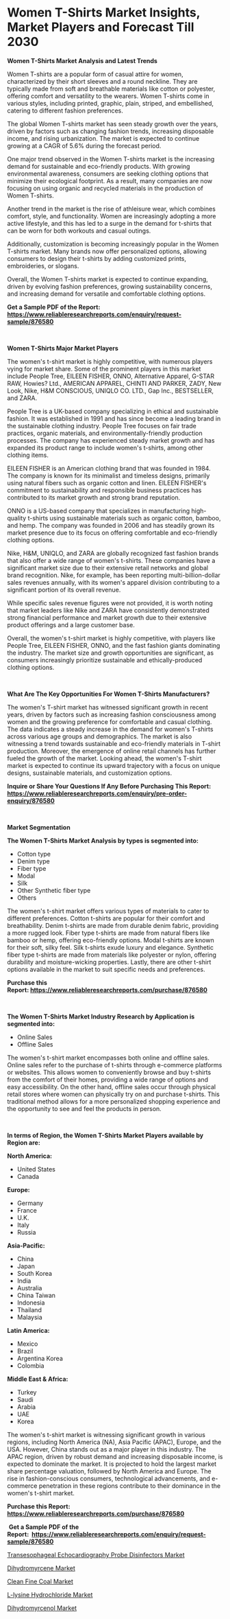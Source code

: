 <p><h1>Women T-Shirts Market Insights, Market Players and Forecast Till 2030</h1></p><p><strong>Women T-Shirts Market Analysis and Latest Trends</strong></p>
<p><p>Women T-shirts are a popular form of casual attire for women, characterized by their short sleeves and a round neckline. They are typically made from soft and breathable materials like cotton or polyester, offering comfort and versatility to the wearers. Women T-shirts come in various styles, including printed, graphic, plain, striped, and embellished, catering to different fashion preferences.</p><p>The global Women T-shirts market has seen steady growth over the years, driven by factors such as changing fashion trends, increasing disposable income, and rising urbanization. The market is expected to continue growing at a CAGR of 5.6% during the forecast period. </p><p>One major trend observed in the Women T-shirts market is the increasing demand for sustainable and eco-friendly products. With growing environmental awareness, consumers are seeking clothing options that minimize their ecological footprint. As a result, many companies are now focusing on using organic and recycled materials in the production of Women T-shirts.</p><p>Another trend in the market is the rise of athleisure wear, which combines comfort, style, and functionality. Women are increasingly adopting a more active lifestyle, and this has led to a surge in the demand for t-shirts that can be worn for both workouts and casual outings.</p><p>Additionally, customization is becoming increasingly popular in the Women T-shirts market. Many brands now offer personalized options, allowing consumers to design their t-shirts by adding customized prints, embroideries, or slogans.</p><p>Overall, the Women T-shirts market is expected to continue expanding, driven by evolving fashion preferences, growing sustainability concerns, and increasing demand for versatile and comfortable clothing options.</p></p>
<p><strong>Get a Sample PDF of the Report:&nbsp; <a href="https://www.reliableresearchreports.com/enquiry/request-sample/876580">https://www.reliableresearchreports.com/enquiry/request-sample/876580</a></strong></p>
<p>&nbsp;</p>
<p><strong>Women T-Shirts Major Market Players</strong></p>
<p><p>The women's t-shirt market is highly competitive, with numerous players vying for market share. Some of the prominent players in this market include People Tree, EILEEN FISHER, ONNO, Alternative Apparel, G-STAR RAW, Howies? Ltd., AMERICAN APPAREL, CHINTI AND PARKER, ZADY, New Look, Nike, H&M CONSCIOUS, UNIQLO CO. LTD., Gap Inc., BESTSELLER, and ZARA. </p><p>People Tree is a UK-based company specializing in ethical and sustainable fashion. It was established in 1991 and has since become a leading brand in the sustainable clothing industry. People Tree focuses on fair trade practices, organic materials, and environmentally-friendly production processes. The company has experienced steady market growth and has expanded its product range to include women's t-shirts, among other clothing items.</p><p>EILEEN FISHER is an American clothing brand that was founded in 1984. The company is known for its minimalist and timeless designs, primarily using natural fibers such as organic cotton and linen. EILEEN FISHER's commitment to sustainability and responsible business practices has contributed to its market growth and strong brand reputation.</p><p>ONNO is a US-based company that specializes in manufacturing high-quality t-shirts using sustainable materials such as organic cotton, bamboo, and hemp. The company was founded in 2006 and has steadily grown its market presence due to its focus on offering comfortable and eco-friendly clothing options.</p><p>Nike, H&M, UNIQLO, and ZARA are globally recognized fast fashion brands that also offer a wide range of women's t-shirts. These companies have a significant market size due to their extensive retail networks and global brand recognition. Nike, for example, has been reporting multi-billion-dollar sales revenues annually, with its women's apparel division contributing to a significant portion of its overall revenue.</p><p>While specific sales revenue figures were not provided, it is worth noting that market leaders like Nike and ZARA have consistently demonstrated strong financial performance and market growth due to their extensive product offerings and a large customer base.</p><p>Overall, the women's t-shirt market is highly competitive, with players like People Tree, EILEEN FISHER, ONNO, and the fast fashion giants dominating the industry. The market size and growth opportunities are significant, as consumers increasingly prioritize sustainable and ethically-produced clothing options.</p></p>
<p>&nbsp;</p>
<p><strong>What Are The Key Opportunities For Women T-Shirts Manufacturers?</strong></p>
<p><p>The women's T-shirt market has witnessed significant growth in recent years, driven by factors such as increasing fashion consciousness among women and the growing preference for comfortable and casual clothing. The data indicates a steady increase in the demand for women's T-shirts across various age groups and demographics. The market is also witnessing a trend towards sustainable and eco-friendly materials in T-shirt production. Moreover, the emergence of online retail channels has further fueled the growth of the market. Looking ahead, the women's T-shirt market is expected to continue its upward trajectory with a focus on unique designs, sustainable materials, and customization options.</p></p>
<p><strong>Inquire or Share Your Questions If Any Before Purchasing This Report: <a href="https://www.reliableresearchreports.com/enquiry/pre-order-enquiry/876580">https://www.reliableresearchreports.com/enquiry/pre-order-enquiry/876580</a></strong></p>
<p>&nbsp;</p>
<p><strong>Market Segmentation</strong></p>
<p><strong>The Women T-Shirts Market Analysis by types is segmented into:</strong></p>
<p><ul><li>Cotton type</li><li>Denim type</li><li>Fiber type</li><li>Modal</li><li>Silk</li><li>Other Synthetic fiber type</li><li>Others</li></ul></p>
<p><p>The women's t-shirt market offers various types of materials to cater to different preferences. Cotton t-shirts are popular for their comfort and breathability. Denim t-shirts are made from durable denim fabric, providing a more rugged look. Fiber type t-shirts are made from natural fibers like bamboo or hemp, offering eco-friendly options. Modal t-shirts are known for their soft, silky feel. Silk t-shirts exude luxury and elegance. Synthetic fiber type t-shirts are made from materials like polyester or nylon, offering durability and moisture-wicking properties. Lastly, there are other t-shirt options available in the market to suit specific needs and preferences.</p></p>
<p><strong>Purchase this Report:&nbsp;<a href="https://www.reliableresearchreports.com/purchase/876580">https://www.reliableresearchreports.com/purchase/876580</a></strong></p>
<p>&nbsp;</p>
<p><strong>The Women T-Shirts Market Industry Research by Application is segmented into:</strong></p>
<p><ul><li>Online Sales</li><li>Offline Sales</li></ul></p>
<p><p>The women's t-shirt market encompasses both online and offline sales. Online sales refer to the purchase of t-shirts through e-commerce platforms or websites. This allows women to conveniently browse and buy t-shirts from the comfort of their homes, providing a wide range of options and easy accessibility. On the other hand, offline sales occur through physical retail stores where women can physically try on and purchase t-shirts. This traditional method allows for a more personalized shopping experience and the opportunity to see and feel the products in person.</p></p>
<p>&nbsp;</p>
<p><strong>In terms of Region, the Women T-Shirts Market Players available by Region are:</strong></p>
<p>
    <p> <strong> North America: </strong>
        <ul>
            <li>United States</li>
            <li>Canada</li>
        </ul>
        </p> 
    <p> <strong> Europe: </strong>
        <ul>
            <li>Germany</li>
            <li>France</li>
            <li>U.K.</li>
            <li>Italy</li>
            <li>Russia</li>
        </ul>
        </p> 
    <p> <strong> Asia-Pacific: </strong>
        <ul>
            <li>China</li>
            <li>Japan</li>
            <li>South Korea</li>
            <li>India</li>
            <li>Australia</li>
            <li>China Taiwan</li>
            <li>Indonesia</li>
            <li>Thailand</li>
            <li>Malaysia</li>
        </ul>
        </p> 
    <p> <strong> Latin America: </strong>
        <ul>
            <li>Mexico</li>
            <li>Brazil</li>
            <li>Argentina Korea</li>
            <li>Colombia</li>
        </ul>
        </p> 
    <p> <strong> Middle East & Africa: </strong>
        <ul>
            <li>Turkey</li>
            <li>Saudi</li>
            <li>Arabia</li>
            <li>UAE</li>
            <li>Korea</li>
        </ul>
    </p>
    </p>
<p><p>The women's t-shirt market is witnessing significant growth in various regions, including North America (NA), Asia Pacific (APAC), Europe, and the USA. However, China stands out as a major player in this industry. The APAC region, driven by robust demand and increasing disposable income, is expected to dominate the market. It is projected to hold the largest market share percentage valuation, followed by North America and Europe. The rise in fashion-conscious consumers, technological advancements, and e-commerce penetration in these regions contribute to their dominance in the women's t-shirt market.</p></p>
<p><strong>Purchase this Report: <a href="https://www.reliableresearchreports.com/purchase/876580">https://www.reliableresearchreports.com/purchase/876580</a></strong></p>
<p>&nbsp;<strong>Get a Sample PDF of the Report:&nbsp;&nbsp;<a href="https://www.reliableresearchreports.com/enquiry/request-sample/876580">https://www.reliableresearchreports.com/enquiry/request-sample/876580</a></strong></p>
<p><strong></strong></p>
<p><p><a href="https://issuu.com/reportprime-2/docs/transesophageal-echocardiography-probe-disinfector?fr=xKAE9_zU1NQ">Transesophageal Echocardiography Probe Disinfectors Market</a></p><p><a href="https://www.linkedin.com/pulse/dihydromyrcene-market-insights-players-forecast-till-hb6ie/">Dihydromyrcene Market</a></p><p><a href="https://issuu.com/reportprime-2/docs/clean-fine-coal-market-size-2030.pptx?fr=xKAE9_zU1NQ">Clean Fine Coal Market</a></p><p><a href="https://medium.com/@dorothypeters68/l-lysine-hydrochloride-market-size-growth-forecast-2023-2030-b3423bc753cf">L-lysine Hydrochloride Market</a></p><p><a href="https://www.linkedin.com/pulse/dihydromyrcenol-market-size-share-amp-trends-analysis-a2dee/">Dihydromyrcenol Market</a></p></p>